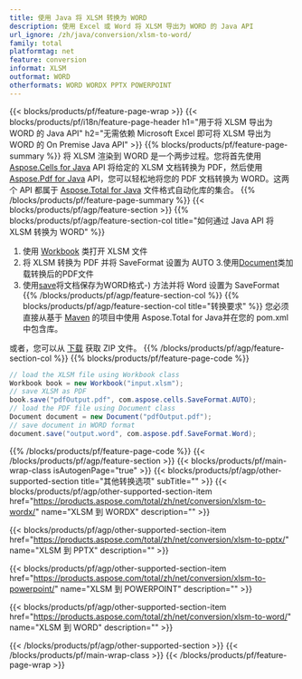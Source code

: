 ```yaml
---
title: 使用 Java 将 XLSM 转换为 WORD
description: 使用 Excel 或 Word 将 XLSM 导出为 WORD 的 Java API
url_ignore: /zh/java/conversion/xlsm-to-word/
family: total
platformtag: net
feature: conversion
informat: XLSM
outformat: WORD
otherformats: WORD WORDX PPTX POWERPOINT
---
```

{{< blocks/products/pf/feature-page-wrap >}}
{{< blocks/products/pf/i18n/feature-page-header h1="用于将 XLSM 导出为 WORD 的 Java API" h2="无需依赖 Microsoft Excel 即可将 XLSM 导出为 WORD 的 On Premise Java API" >}}
{{% blocks/products/pf/feature-page-summary %}}
将 XLSM 渲染到 WORD 是一个两步过程。您将首先使用 [Aspose.Cells for Java](https://products.aspose.com/cells/java) API 将给定的 XLSM 文档转换为 PDF，然后使用 [Aspose.Pdf for Java](https://products.aspose.com/pdf/java) API，您可以轻松地将您的 PDF 文档转换为 WORD。这两个 API 都属于 [Aspose.Total for Java](https://products.aspose.com/total/java/) 文件格式自动化库的集合。
{{% /blocks/products/pf/feature-page-summary  %}}
{{< blocks/products/pf/agp/feature-section >}}
{{% blocks/products/pf/agp/feature-section-col title="如何通过 Java API 将 XLSM 转换为 WORD" %}}
1. 使用 [Workbook](https://reference.aspose.com/cells/java/com.aspose.cells/Workbook) 类打开 XLSM 文件
2. 将 XLSM 转换为 PDF 并将 SaveFormat 设置为 AUTO
3.使用[Document](https://reference.aspose.com/pdf/java/com.aspose.pdf/Document)类加载转换后的PDF文件
4. 使用[save](https://reference.aspose.com/pdf/java/com.aspose.pdf/Document#save-java.lang.String-com.aspose.pdf.SaveOptions)将文档保存为WORD格式-) 方法并将 Word 设置为 SaveFormat
{{% /blocks/products/pf/agp/feature-section-col %}}
{{% blocks/products/pf/agp/feature-section-col title="转换要求" %}}
您必须直接从基于 [Maven](https://releases.aspose.com/total/java/) 的项目中使用 Aspose.Total for Java并在您的 pom.xml 中包含库。

或者，您可以从 [下载](https://releases.aspose.com/total/java) 获取 ZIP 文件。
{{% /blocks/products/pf/agp/feature-section-col %}}
{{% blocks/products/pf/feature-page-code %}}
```cs
// load the XLSM file using Workbook class
Workbook book = new Workbook("input.xlsm");
// save XLSM as PDF
book.save("pdfOutput.pdf", com.aspose.cells.SaveFormat.AUTO);
// load the PDF file using Document class
Document document = new Document("pdfOutput.pdf");
// save document in WORD format
document.save("output.word", com.aspose.pdf.SaveFormat.Word);  
```
{{% /blocks/products/pf/feature-page-code %}}
{{< /blocks/products/pf/agp/feature-section >}}
{{< blocks/products/pf/main-wrap-class isAutogenPage="true" >}}
{{< blocks/products/pf/agp/other-supported-section title="其他转换选项" subTitle="" >}}
{{< blocks/products/pf/agp/other-supported-section-item href="https://products.aspose.com/total/zh/net/conversion/xlsm-to-wordx/" name="XLSM 到 WORDX" description="" >}}

{{< blocks/products/pf/agp/other-supported-section-item href="https://products.aspose.com/total/zh/net/conversion/xlsm-to-pptx/" name="XLSM 到 PPTX" description="" >}}

{{< blocks/products/pf/agp/other-supported-section-item href="https://products.aspose.com/total/zh/net/conversion/xlsm-to-powerpoint/" name="XLSM 到 POWERPOINT" description="" >}}

{{< blocks/products/pf/agp/other-supported-section-item href="https://products.aspose.com/total/zh/net/conversion/xlsm-to-word/" name="XLSM 到 WORD" description="" >}}


{{< /blocks/products/pf/agp/other-supported-section >}}
{{< /blocks/products/pf/main-wrap-class >}}
{{< /blocks/products/pf/feature-page-wrap >}}